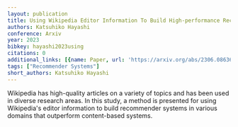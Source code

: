 ```yaml
---
layout: publication
title: Using Wikipedia Editor Information To Build High-performance Recommender Systems
authors: Katsuhiko Hayashi
conference: Arxiv
year: 2023
bibkey: hayashi2023using
citations: 0
additional_links: [{name: Paper, url: 'https://arxiv.org/abs/2306.08636'}]
tags: ["Recommender Systems"]
short_authors: Katsuhiko Hayashi
---
```

Wikipedia has high-quality articles on a variety of topics and has been used
in diverse research areas. In this study, a method is presented for using
Wikipedia's editor information to build recommender systems in various domains
that outperform content-based systems.